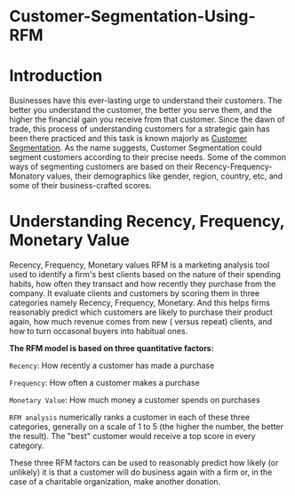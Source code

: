 # Customer-Segmentation-Using-RFM

# Introduction

Businesses have this ever-lasting urge to understand their customers. The better you understand the customer, the better you serve them, and the higher the financial gain you receive from that customer. Since the dawn of trade, this process of understanding customers for a strategic gain has been there practiced and this task is known majorly as [Customer Segmentation](https://clevertap.com/blog/rfm-analysis/).
As the name suggests, Customer Segmentation could segment customers according to their precise needs. Some of the common ways of segmenting customers are based on their Recency-Frequency-Monatory values, their demographics like gender, region, country, etc, and some of their business-crafted scores.


# Understanding Recency, Frequency, Monetary Value

Recency, Frequency, Monetary values RFM is a marketing analysis tool used to identify a firm's best clients based on the nature of their spending habits, how often they transact and how recently they purchase from the company. It evaluate clients and customers by scoring them in three categories namely Recency, Frequency, Monetary. And this helps firms reasonably predict which customers are likely to purchase their product again, how much revenue comes from new ( versus repeat) clients, and how to turn occasonal buyers into habitual ones.


**The RFM model is based on three quantitative factors:**


`Recency`: How recently a customer has made a purchase

`Frequency`: How often a customer makes a purchase

`Monetary Value`: How much money a customer spends on purchases

`RFM analysis` numerically ranks a customer in each of these three categories, generally on a scale of 1 to 5 (the higher the number, the better the result). The "best" customer would receive a top score in every category.

These three RFM factors can be used to reasonably predict how likely (or unlikely) it is that a customer will do business again with a firm or, in the case of a charitable organization, make another donation.

